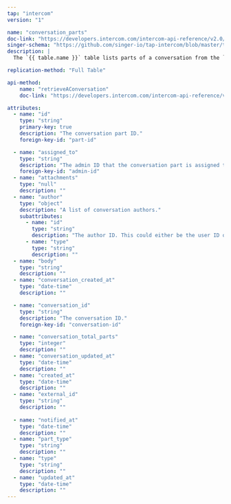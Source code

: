 ```yaml
---
tap: "intercom"
version: "1"

name: "conversation_parts"
doc-link: "https://developers.intercom.com/intercom-api-reference/v2.0/reference#conversation-model"
singer-schema: "https://github.com/singer-io/tap-intercom/blob/master/tap_intercom/schemas/conversation_parts.json"
description: |
  The `{{ table.name }}` table lists parts of a conversation from the `conversations`table in your {{ integration.display_name }} account. The only conversation parts that will replicate in full will be the ones whose parent conversation in the `conversations` table have updated.

replication-method: "Full Table"

api-method:
    name: "retrieveAConversation"
    doc-link: "https://developers.intercom.com/intercom-api-reference/v2.0/reference#retrieve-a-conversation"

attributes:
  - name: "id"
    type: "string"
    primary-key: true
    description: "The conversation part ID."
    foreign-key-id: "part-id"

  - name: "assigned_to"
    type: "string"
    description: "The admin ID that the conversation part is assigned to."
    foreign-key-id: "admin-id"
  - name: "attachments"
    type: "null"
    description: ""
  - name: "author"
    type: "object"
    description: "A list of conversation authors."
    subattributes:
      - name: "id"
        type: "string"
        description: "The author ID. This could either be the user ID or admin ID."
      - name: "type"
        type: "string"
        description: ""
  - name: "body"
    type: "string"
    description: ""
  - name: "conversation_created_at"
    type: "date-time"
    description: ""

  - name: "conversation_id"
    type: "string"
    description: "The conversation ID."
    foreign-key-id: "conversation-id"

  - name: "conversation_total_parts"
    type: "integer"
    description: ""
  - name: "conversation_updated_at"
    type: "date-time"
    description: ""
  - name: "created_at"
    type: "date-time"
    description: ""
  - name: "external_id"
    type: "string"
    description: ""
  
  - name: "notified_at"
    type: "date-time"
    description: ""
  - name: "part_type"
    type: "string"
    description: ""
  - name: "type"
    type: "string"
    description: ""
  - name: "updated_at"
    type: "date-time"
    description: ""
---
```

